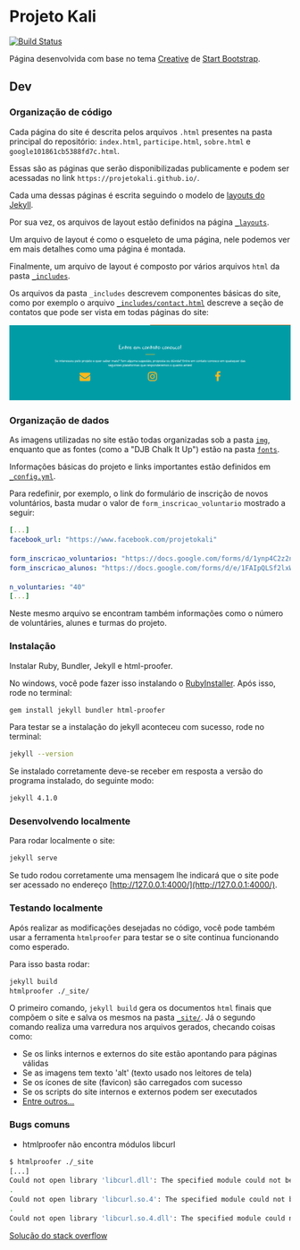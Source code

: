 # Projeto Kali

[![Build Status](https://travis-ci.org/projetokali/projetokali.github.io.svg?branch=master)](https://travis-ci.org/projetokali/projetokali.github.io)

Página desenvolvida com base no tema [Creative](http://startbootstrap.com/template-overviews/creative/) de [Start Bootstrap](http://startbootstrap.com).

## Dev

### Organização de código

Cada página do site é descrita pelos arquivos `.html` presentes na pasta principal do repositório: `index.html`, `participe.html`, `sobre.html` e `google101861cb5388fd7c.html`.

Essas são as páginas que serão disponibilizadas publicamente e podem ser acessadas no link `https://projetokali.github.io/`.

Cada uma dessas páginas é escrita seguindo o modelo de [layouts do Jekyll](https://jekyllrb.com/docs/step-by-step/04-layouts/).

Por sua vez, os arquivos de layout estão definidos na página [`_layouts`](_layouts).

Um arquivo de layout é como o esqueleto de uma página, nele podemos ver em mais detalhes como uma página é montada.

Finalmente, um arquivo de layout é composto por vários arquivos `html` da pasta [`_includes`](_includes).

Os arquivos da pasta `_includes` descrevem componentes básicas do site, como por exemplo o arquivo [`_includes/contact.html`](_includes/contact.html) descreve a seção de contatos que pode ser vista em todas páginas do site:

![seção de contatos do site](img/contato.PNG "Contatos")

### Organização de dados

As imagens utilizadas no site estão todas organizadas sob a pasta [`img`](img), enquanto que as fontes (como a "DJB Chalk It Up") estão na pasta [`fonts`](fonts).

Informações básicas do projeto e links importantes estão definidos em [`_config.yml`](./_config.yml).

Para redefinir, por exemplo, o link do formulário de inscrição de novos voluntários, basta mudar o valor de `form_inscricao_voluntario` mostrado a seguir:

```yaml
[...]
facebook_url: "https://www.facebook.com/projetokali"

form_inscricao_voluntarios: "https://docs.google.com/forms/d/1ynp4C2z2nJff9wr5wSMIICFE4u2E2ehYPRh6jJpRAJs/viewform?edit_requested=true"
form_inscricao_alunos: "https://docs.google.com/forms/d/e/1FAIpQLSf2lxWhkuF1ROEvdannhD7AZ0HXx8jg7_J9SPjPc41yyNns9A/viewform"

n_voluntaries: "40"
[...]
```

Neste mesmo arquivo se encontram também informações como o número de voluntáries, alunes e turmas do projeto.

### Instalação

Instalar Ruby, Bundler, Jekyll e html-proofer.

No windows, você pode fazer isso instalando o [RubyInstaller](https://rubyinstaller.org/).
Após isso, rode no terminal:

```bash
gem install jekyll bundler html-proofer
```

Para testar se a instalação do jekyll aconteceu com sucesso, rode no terminal:

```bash
jekyll --version
```

Se instalado corretamente deve-se receber em resposta a versão do programa instalado, do seguinte modo:

```bash
jekyll 4.1.0
```

### Desenvolvendo localmente

Para rodar localmente o site:

```bash
jekyll serve
```

Se tudo rodou corretamente uma mensagem lhe indicará que o site pode ser acessado no endereço [http://127.0.0.1:4000/](http://127.0.0.1:4000/).

### Testando localmente

Após realizar as modificações desejadas no código, você pode também usar a ferramenta `htmlproofer` para testar se o site continua funcionando como esperado.

Para isso basta rodar:

```bash
jekyll build
htmlproofer ./_site/
```

O primeiro comando, `jekyll build` gera os documentos `html` finais que compõem o site e salva os mesmos na pasta [`_site/`](./_site/).
Já o segundo comando realiza uma varredura nos arquivos gerados, checando coisas como:

- Se os links internos e externos do site estão apontando para páginas válidas
- Se as imagens tem texto 'alt' (texto usado nos leitores de tela)
- Se os ícones de site (favicon) são carregados com sucesso
- Se os scripts do site internos e externos podem ser executados
- [Entre outros...](https://github.com/gjtorikian/html-proofer#whats-tested)

### Bugs comuns

- htmlproofer não encontra módulos libcurl

```bash
$ htmlproofer ./_site
[...]
Could not open library 'libcurl.dll': The specified module could not be found.
.
Could not open library 'libcurl.so.4': The specified module could not be found.
.
Could not open library 'libcurl.so.4.dll': The specified module could not be found.
```

[Solução do stack overflow](https://stackoverflow.com/questions/39377541/how-to-solve-libcurl-not-found-with-rails-on-windows)
